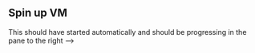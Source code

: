 ## Spin up VM

This should have started automatically and should be progressing in the pane to the right -->
